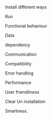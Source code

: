 Install
different ways

Run

Functional behaviour

Data

dependency

Communication

Compatibility

Error handling

Performance

User friendliness  

Clear Un installation

Smartness.
